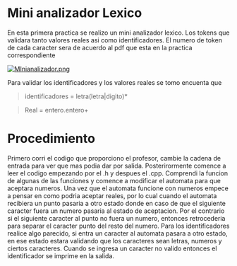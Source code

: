 
# Mini analizador Lexico #


En esta primera practica se realizo un mini analizador lexico. Los tokens que validara tanto valores reales asi como identificadores. 
El numero de token de cada caracter sera de acuerdo al pdf que esta en la practica correspondiente

[![MInianalizador.png](https://i.postimg.cc/2SdTydt9/MInianalizador.png)](https://postimg.cc/dh1GSCwG)

Para validar los identificadores y los valores reales se tomo encuenta que 
> identificadores = letra(letra|digito)*

> Real = entero.entero+

# Procedimiento # 
Primero corri el codigo que proporciono el profesor, cambie la cadena de entrada para ver que mas podia dar por salida. 
Posterirormente comence a leer el codigo empezando por el .h y despues el .cpp. Comprendi la funcion de algunas de las funciones y comence 
a modificar el automata para que aceptara numeros.
Una vez que el automata funcione con numeros empece a pensar en como podria aceptar reales, por lo cual cuando el automata recibiera un punto pasaria
a otro estado donde en caso de que el siguiente caracter fuera un numero pasaria al estado de aceptacion. Por el contrario si el siguiente
caracter al punto no fuera un numero, entonces retrocederia para separar el caracter punto del resto del numero.
Para los identificadores realice algo parecido, si entra un caracter al automata pasara a otro estado, en ese estado estara validando que los caracteres
sean letras, numeros y ciertos caracteres. Cuando se ingresa un caracter no valido entonces el identificador se imprime en la salida. 
